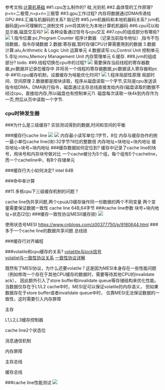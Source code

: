 参考文档:[计算机基础](http://mashibing.com/doc/)
##1.cpu怎么制作的?
硅,光刻机
##2.晶体管的工作原理?
p+n=二极管,n+p+n=三极管
##3.gpu工作过程?
内存将数据通过DMA传递给GPU
##4.汇编与机器码的关系?
助记符
##5.jvm机器码和本地机器码关系?
jvm机器码是jvm可理解的二进制文件
jvm将其转化为本地计算机机器码
##6.cpu可以和显示器,磁盘交互吗?
![](/Users/chris/workspace/xsource/cpu/src/main/resources/images/cpu架构图.jpg)
各种设备通过信号与cpu交互
##7.cpu的组成部分有哪些?
![](/Users/chris/workspace/xsource/cpu/src/main/resources/images/cpu内部图.jpg)
1.指令位置:pc,Program Counter 程序计数器 （记录当前指令地址）,指令不包括数据，指令存储数据
2.数据:寄存器,暂时存储CPU计算需要用到的数据
3.数据计算:alu,Arithmetic & Logic Unit 运算单元
4.数据读写:cu,Control Unit 控制单元
5.寻址:mmu,Memory Management Unit 内存管理单元
6.缓存.
##8.jvm的组成部分?
todo:
##9.线程切换在cpu中的过程?
![](/Users/chris/workspace/xsource/cpu/src/main/resources/images/多核cpu.jpg)
需要保存当前线程的寄存器数据,pc数据并记录在缓存中
并将另一个线程的寄存器数据,pc数据读入寄存器和pc中
##10.cpu缓存机制，设置缓存为啥能优化时间?
![](/Users/chris/workspace/xsource/cpu/src/main/resources/images/存储缓存级别.jpg)
1.程序局部性原理
局部时间、空间原理
2.数据都是按块读取，程序从磁盘读取一个字节,实际是cpu发送读指令给DMA，DMA执行指令，磁盘通过主存总线直接发给内存(磁盘读取的数据不经过cpu，直接给内存,所以磁盘也有控制单元?).
磁盘每次读取一块4k到内存作为一页,然后从页中读取一个字节.

### cpu时钟发生器

###为什么是三级缓存?
实验测试得到的数据,时间和空间的平衡

###缓存行cache line
![](/Users/chris/workspace/xsource/cpu/src/main/resources/images/缓存行.jpg)
![](/Users/chris/workspace/xsource/cpu/src/main/resources/images/缓存地址.jpg)
内存最小读写单位:1字节，8位
内存与缓存协作的统一最小单位cache line(块):32字节?8位的整数倍
内存地址=块地址+块内地址
缓存地址=块号+块内地址
###缓存数据如何定位到?
缓存中记录了cache line的块号，用块号和内存块号做对比
一个cache被分为S个组，每个组有E个cacheline，而一个cacheline中，有B个存储单元

###缓存行大小如何决定?
intel 64B

###命中率计算


##11.多核cpu下三级缓存机制的问题？

cache line伪共享问题,两个cpu从l3缓存操作同一份数据的两个不同变量
两个变量需要保证数据一致性
cache line 64B,64字节
###cache line参数
块号+块内地址+状态(2位)
###缓存一致性协议MESI(缓存锁)
![](/Users/chris/workspace/xsource/cpu/src/main/resources/images/缓存一致性协议.jpg)

使用状态号MESI
https://www.cnblogs.com/z00377750/p/9180644.html
###多于一个cache line的数据共享问题
总线锁

###缓存行对齐编程

###volatile和cpu缓存的关系?
[volatitle与lock信号](https://blog.csdn.net/qq_26222859/article/details/52235930)  
[volatiel与一致性协议关系](https://blog.csdn.net/zsxcomputer/article/details/113249953)
[一致性协议详解](https://wudaijun.com/2019/04/cpu-cache-and-memory-model/#valine-comments)

既然有了MESI协议，为什么还要volatile？这是因为MESI本身存在一些性能问题
（例如修改一个存在于其他CPU缓存的数据时，需要等待其他CPU的invalidate ack），
因此额外引入了store buffer和invalidate queue等存储结构来优化性能。
当数据仅存在于L1/L2 cache中时，MESI足可以保证volatile的内存语义，
但如果数据存在于store buffer或者invalidate queue中时，
仅靠MESI无法保证数据的一致性，这时需要引入内存屏障


主存

L1,L2,L3缓存控制器

cache line2个状态位

消息通信机制

内存屏障

主存总线

缓存总线

###cache line性能测试
![](/Users/chris/workspace/xsource/cpu/src/main/resources/images/缓存padding.jpg)
